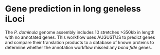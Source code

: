 # Gene prediction in long geneless iLoci

The *P. dominula* genome assembly includes 10 stretches >350kb in length with no annotated genes.
This workflow uses AUGUSTUS to predict genes and compare their translation products to a database of known proteins to determine whether the annotation workflow missed any *bona fide* genes.
